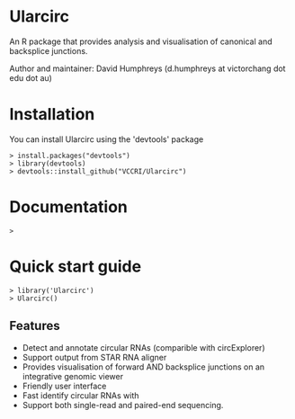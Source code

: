 # Ularcirc
An R package that provides analysis and visualisation of canonical and backsplice junctions.

Author and maintainer: David Humphreys (d.humphreys  at      victorchang  dot   edu   dot    au)


# Installation
You can install Ularcirc using the 'devtools' package

    > install.packages("devtools")
    > library(devtools)
    > devtools::install_github("VCCRI/Ularcirc")

	
# Documentation
	> 

# Quick start guide
    > library('Ularcirc')
	> Ularcirc()
	
##  Features


* Detect and annotate circular RNAs (comparible with circExplorer)
* Support output from STAR RNA aligner
* Provides visualisation of forward AND backsplice junctions on an integrative genomic viewer
* Friendly user interface
* Fast identify circular RNAs with 
* Support both single-read and paired-end sequencing.

